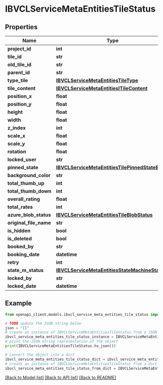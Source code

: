 # IBVCLServiceMetaEntitiesTileStatus


## Properties

Name | Type | Description | Notes
------------ | ------------- | ------------- | -------------
**project_id** | **int** |  | [optional] 
**tile_id** | **str** |  | [optional] 
**old_tile_id** | **str** |  | [optional] 
**parent_id** | **str** |  | [optional] 
**type_tile** | [**IBVCLServiceMetaEntitiesTileType**](IBVCLServiceMetaEntitiesTileType.md) |  | [optional] 
**tile_content** | [**IBVCLServiceMetaEntitiesITileContent**](IBVCLServiceMetaEntitiesITileContent.md) |  | [optional] 
**position_x** | **float** |  | [optional] 
**position_y** | **float** |  | [optional] 
**height** | **float** |  | [optional] 
**width** | **float** |  | [optional] 
**z_index** | **int** |  | [optional] 
**scale_x** | **float** |  | [optional] 
**scale_y** | **float** |  | [optional] 
**rotation** | **float** |  | [optional] 
**locked_user** | **str** |  | [optional] 
**pinned_state** | [**IBVCLServiceMetaEntitiesTilePinnedStateEnum**](IBVCLServiceMetaEntitiesTilePinnedStateEnum.md) |  | [optional] 
**background_color** | **str** |  | [optional] 
**total_thumb_up** | **int** |  | [optional] 
**total_thumb_down** | **int** |  | [optional] 
**overall_rating** | **float** |  | [optional] 
**total_rates** | **int** |  | [optional] 
**azure_blob_status** | [**IBVCLServiceMetaEntitiesTileBlobStatus**](IBVCLServiceMetaEntitiesTileBlobStatus.md) |  | [optional] 
**original_file_name** | **str** |  | [optional] 
**is_hidden** | **bool** |  | [optional] 
**is_deleted** | **bool** |  | [optional] 
**booked_by** | **str** |  | [optional] 
**booking_date** | **datetime** |  | [optional] 
**retry** | **int** |  | [optional] 
**state_m_status** | [**IBVCLServiceMetaEntitiesStateMachineStatus**](IBVCLServiceMetaEntitiesStateMachineStatus.md) |  | [optional] 
**locked_by** | **str** |  | [optional] 
**locked_date** | **datetime** |  | [optional] 

## Example

```python
from openapi_client.models.ibvcl_service_meta_entities_tile_status import IBVCLServiceMetaEntitiesTileStatus

# TODO update the JSON string below
json = "{}"
# create an instance of IBVCLServiceMetaEntitiesTileStatus from a JSON string
ibvcl_service_meta_entities_tile_status_instance = IBVCLServiceMetaEntitiesTileStatus.from_json(json)
# print the JSON string representation of the object
print(IBVCLServiceMetaEntitiesTileStatus.to_json())

# convert the object into a dict
ibvcl_service_meta_entities_tile_status_dict = ibvcl_service_meta_entities_tile_status_instance.to_dict()
# create an instance of IBVCLServiceMetaEntitiesTileStatus from a dict
ibvcl_service_meta_entities_tile_status_from_dict = IBVCLServiceMetaEntitiesTileStatus.from_dict(ibvcl_service_meta_entities_tile_status_dict)
```
[[Back to Model list]](../README.md#documentation-for-models) [[Back to API list]](../README.md#documentation-for-api-endpoints) [[Back to README]](../README.md)



